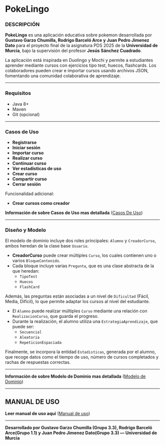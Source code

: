 #  PokeLingo

### DESCRIPCIÓN

**PokeLingo** es una aplicación educativa sobre pokemon desarrollada por **Gustavo Garzo Chumilla, Rodrigo Barceló Arce  y Juan Pedro Jimenez Dato**  para el proyecto final de la asignatura PDS 2025 de la **Universidad de Murcia**, bajo la supervisión del profesor **Jesús Sánchez Cuadrado**.

La aplicación está inspirada en Duolingo y Mochi y permite a estudiantes aprender mediante cursos con ejercicios tipo test, huecos, flashcards. Los colaboradores pueden crear e importar cursos usando archivos JSON, fomentando una comunidad colaborativa de aprendizaje.

---

### Requisitos

- Java 8+
- Maven
- Git (opcional)

---

### Casos de Uso

- **Registrarse** 
- **Iniciar sesión**
- **Importar curso**
- **Realizar curso**
- **Continuar curso**
- **Ver estadísticas de uso**
- **Crear curso**
- **Compartir curso**
- **Cerrar sesión**

Funcionalidad adicional:
- **Crear cursos como creador**

  
**Información de sobre Casos de Uso mas detallada**
([Casos De Uso](requisitos/casos_de_uso.md))

---

### Diseño y Modelo

El modelo de dominio incluye dos roles principales: `Alumno` y `CreadorCurso`, ambos heredan de la clase base `Usuario`. 

- **CreadorCurso** puede crear múltiples `Curso`, los cuales contienen uno o varios `BloqueContenido`.
- Cada bloque incluye varias `Pregunta`, que es una clase abstracta de la que heredan:
  - `TipoTest`
  - `Huecos`
  - `FlashCard`

Además, las preguntas están asociadas a un nivel de `Dificultad` (Fácil, Media, Difícil), lo que permite adaptar los cursos al nivel del estudiante.

- El `Alumno` puede realizar múltiples `Curso` mediante una relación con `RealizacionCurso`, que guarda el progreso.
- Durante la realización, el alumno utiliza una `EstrategiaAprendizaje`, que puede ser:
  - `Secuencial`
  - `Aleatoria`
  - `RepeticionEspaciada`

Finalmente, se incorpora la entidad `Estadisticas`, generada por el alumno, que recoge datos como el tiempo de uso, número de cursos completados y rachas de respuestas correctas.

---

**Información de sobre Modelo de Dominio mas detallada**
([Modelo de Dominio](diseño/modelo.md))

---

## MANUAL DE USO
**Leer manual de uso aquí**
([Manual de uso](documentacion/manual.md))

---

**Desarrollado por Gustavo Garzo Chumilla (Grupo 3.3), Rodrigo Barceló Arce(Grupo 1.1) y Juan Pedro Jimenez Dato(Grupo 3.3) — Universidad de Murcia**

